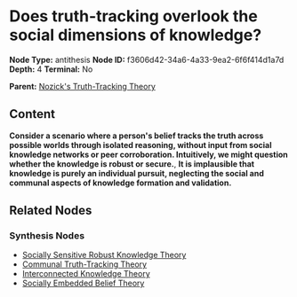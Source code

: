 # Does truth-tracking overlook the social dimensions of knowledge?

**Node Type:** antithesis
**Node ID:** f3606d42-34a6-4a33-9ea2-6f6f414d1a7d
**Depth:** 4
**Terminal:** No

**Parent:** [Nozick's Truth-Tracking Theory](nozicks-truth-tracking-theory-synthesis-709d12c0-1fbd-4096-a157-2582e714178e.md)

## Content

**Consider a scenario where a person's belief tracks the truth across possible worlds through isolated reasoning, without input from social knowledge networks or peer corroboration. Intuitively, we might question whether the knowledge is robust or secure.**, **It is implausible that knowledge is purely an individual pursuit, neglecting the social and communal aspects of knowledge formation and validation.**

## Related Nodes

### Synthesis Nodes

- [Socially Sensitive Robust Knowledge Theory](socially-sensitive-robust-knowledge-theory-synthesis-07a7b3d7-546d-401e-bb12-860ef0543a05.md)
- [Communal Truth-Tracking Theory](communal-truth-tracking-theory-synthesis-69e36c86-a69d-4905-8475-7fe18a8c1105.md)
- [Interconnected Knowledge Theory](interconnected-knowledge-theory-synthesis-333ea51f-23df-4819-9c6f-3da4577226c4.md)
- [Socially Embedded Belief Theory](socially-embedded-belief-theory-synthesis-bd32ce6a-eaf9-4927-b72c-643b122941f6.md)
